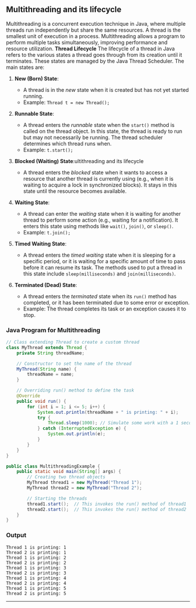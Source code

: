 ## **Multithreading and its lifecycle**
Multithreading is a concurrent execution technique in Java, where multiple threads run independently but share the same resources. A thread is the smallest unit of execution in a process. Multithreading allows a program to perform multiple tasks simultaneously, improving performance and resource utilization.
**Thread Lifecycle**
The lifecycle of a thread in Java refers to the various states a thread goes through from its creation until it terminates. These states are managed by the Java Thread Scheduler. The main states are:

1. **New (Born) State**:
   - A thread is in the *new* state when it is created but has not yet started running.
   - Example: `Thread t = new Thread();`

2. **Runnable State**:
   - A thread enters the *runnable* state when the `start()` method is called on the thread object. In this state, the thread is ready to run but may not necessarily be running. The thread scheduler determines which thread runs when.
   - Example: `t.start();`

3. **Blocked (Waiting) State**:ultithreading and its lifecycle
   - A thread enters the *blocked* state when it wants to access a resource that another thread is currently using (e.g., when it is waiting to acquire a lock in synchronized blocks). It stays in this state until the resource becomes available.

4. **Waiting State**:
   - A thread can enter the *waiting* state when it is waiting for another thread to perform some action (e.g., waiting for a notification). It enters this state using methods like `wait()`, `join()`, or `sleep()`.
   - Example: `t.join();`

5. **Timed Waiting State**:
   - A thread enters the *timed waiting* state when it is sleeping for a specific period, or it is waiting for a specific amount of time to pass before it can resume its task. The methods used to put a thread in this state include `sleep(milliseconds)` and `join(milliseconds)`.

6. **Terminated (Dead) State**:
   - A thread enters the *terminated* state when its `run()` method has completed, or it has been terminated due to some error or exception.
   - Example: The thread completes its task or an exception causes it to stop.


### **Java Program for Multithreading**

```java
// Class extending Thread to create a custom thread
class MyThread extends Thread {
    private String threadName;

    // Constructor to set the name of the thread
    MyThread(String name) {
        threadName = name;
    }

    // Overriding run() method to define the task
    @Override
    public void run() {
        for (int i = 1; i <= 5; i++) {
            System.out.println(threadName + " is printing: " + i);
            try {
                Thread.sleep(1000); // Simulate some work with a 1 second delay
            } catch (InterruptedException e) {
                System.out.println(e);
            }
        }
    }
}

public class MultithreadingExample {
    public static void main(String[] args) {
        // Creating two thread objects
        MyThread thread1 = new MyThread("Thread 1");
        MyThread thread2 = new MyThread("Thread 2");

        // Starting the threads
        thread1.start();  // This invokes the run() method of thread1
        thread2.start();  // This invokes the run() method of thread2
    }
}
```
### **Output**

```
Thread 1 is printing: 1
Thread 2 is printing: 1
Thread 1 is printing: 2
Thread 2 is printing: 2
Thread 1 is printing: 3
Thread 2 is printing: 3
Thread 1 is printing: 4
Thread 2 is printing: 4
Thread 1 is printing: 5
Thread 2 is printing: 5
```
---
